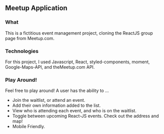 ## Meetup Application

### What
This is a fictitious event management project, cloning the ReactJS group page from Meetup.com.

### Technologies
For this project, I used Javascript, React, styled-components, moment, Google-Maps-API, and theMeetup.com API.

### Play Around!
Feel free to play around! A user has the ability to ...
- Join the waitlist, or attend an event. 
- Add their own information added to the list.
- View who is attending each event, and who is on the waitlist.
- Toggle between upcoming React-JS events. Check out the address and map! 
- Mobile Friendly.